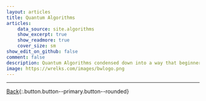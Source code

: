 ```yaml
---
layout: articles
title: Quantum Algorithms
articles:
    data_source: site.algorithms
    show_excerpt: true
    show_readmore: true
    cover_size: sm
show_edit_on_github: false
comment: false
description: Quantum Algorithms condensed down into a way that beginners can understand. We make sure to keep the experience simple and straight to the point while combining interactive elements to inspire new learners. Please sit back and enjoy the content :)
image: https://wrelks.com/images/bwlogo.png
---
```


<div class="article__content" markdown="1">

---

[Back](https://wrelks.com){:.button.button--primary.button--rounded}

</div>